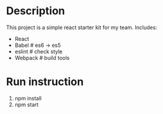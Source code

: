 # Description
This project is a simple react starter kit for my team.
Includes:
- React
- Babel   # es6 -> es5
- eslint  # check style
- Webpack # build tools

# Run instruction
  1. npm install
  2. npm start
